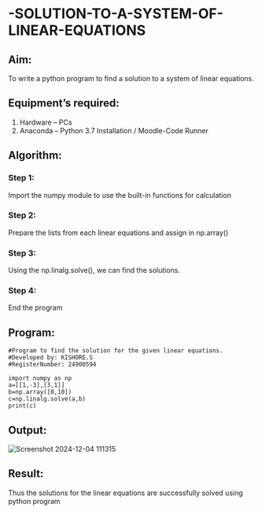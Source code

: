 # -SOLUTION-TO-A-SYSTEM-OF-LINEAR-EQUATIONS
## Aim:
To write a python program to find a solution to a system of linear equations.
## Equipment’s required:
1. 	Hardware – PCs
2. 	Anaconda – Python 3.7 Installation / Moodle-Code Runner
## Algorithm:
### Step 1: 
Import the numpy module to use the built-in functions for calculation
### Step 2: 
Prepare the lists from each linear equations and assign in np.array()
### Step 3: 
Using the np.linalg.solve(), we can find the solutions.
### Step 4: 
End the program
## Program:

```
#Program to find the solution for the given linear equations.
#Developed by: KISHORE.S
#RegisterNumber: 24900594

import numpy as np
a=[[1,-3],[3,1]]
b=np.array([0,10])
c=np.linalg.solve(a,b)
print(c)

```


## Output:
![Screenshot 2024-12-04 111315](https://github.com/user-attachments/assets/c0e9ea5c-26f8-432c-8ce4-48165367650f)

## Result: 
Thus the solutions for the linear equations are successfully solved using python program

